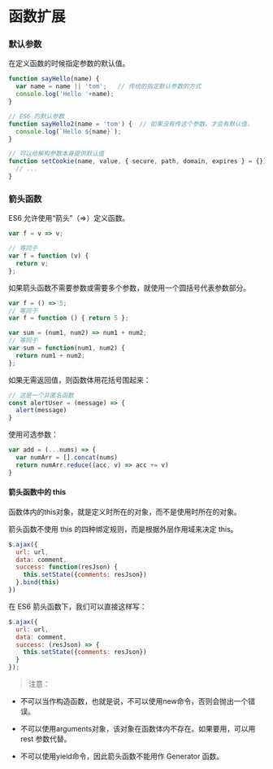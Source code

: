 # 函数扩展
### 默认参数
在定义函数的时候指定参数的默认值。

``` js
function sayHello(name) {
  var name = name || 'tom';   // 传统的指定默认参数的方式
  console.log('Hello '+name);
}

// ES6 的默认参数
function sayHello2(name = 'tom') {  // 如果没有传这个参数，才会有默认值，
  console.log(`Hello ${name}`);
}

// 可以给解构参数本身提供默认值
function setCookie(name, value, { secure, path, domain, expires } = {}) {
  // ...
}
```

### 箭头函数
ES6 允许使用“箭头”（=>）定义函数。

``` js
var f = v => v;

// 等同于
var f = function (v) {
  return v;
};
```

如果箭头函数不需要参数或需要多个参数，就使用一个圆括号代表参数部分。

``` js
var f = () => 5;
// 等同于
var f = function () { return 5 };

var sum = (num1, num2) => num1 + num2;
// 等同于
var sum = function(num1, num2) {
  return num1 + num2;
};
```

如果无需返回值，则函数体用花括号围起来：

``` js
// 这是一个非匿名函数
const alertUser = (message) => {
  alert(message)
}
```

使用可选参数：

``` js
var add = (...nums) => {
  var numArr = [].concat(nums)
  return numArr.reduce((acc, v) => acc += v)
}
```

#### 箭头函数中的 this
函数体内的this对象，就是定义时所在的对象，而不是使用时所在的对象。

箭头函数不使用 this 的四种绑定规则，而是根据外层作用域来决定 this。

``` js
$.ajax({
  url: url,
  data: comment,
  success: function(resJson) {
    this.setState({comments: resJson})
  }.bind(this)
})
```

在 ES6 箭头函数下，我们可以直接这样写：

``` js
$.ajax({
  url: url,
  data: comment,
  success: (resJson) => {
    this.setState({comments: resJson})
  }
});
```

> 注意：

* 不可以当作构造函数，也就是说，不可以使用new命令，否则会抛出一个错误。

* 不可以使用arguments对象，该对象在函数体内不存在。如果要用，可以用 rest 参数代替。

* 不可以使用yield命令，因此箭头函数不能用作 Generator 函数。